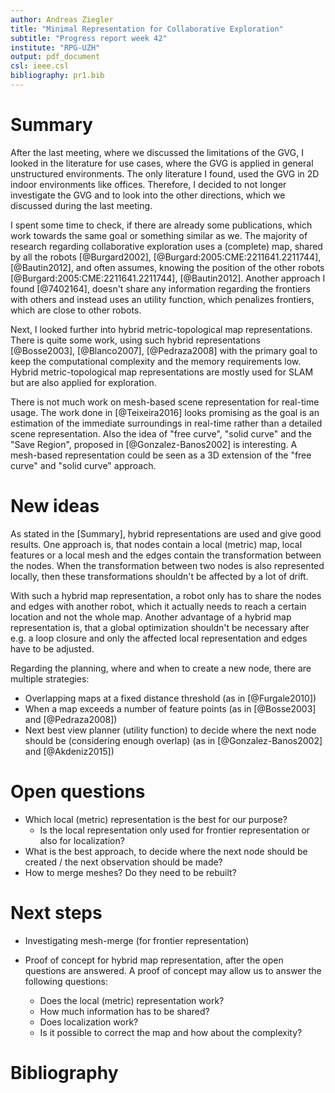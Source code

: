 ```yaml
---
author: Andreas Ziegler
title: "Minimal Representation for Collaborative Exploration"
subtitle: "Progress report week 42"
institute: "RPG-UZH"
output: pdf_document
csl: ieee.csl
bibliography: pr1.bib
---
```


# Summary

After the last meeting, where we discussed the limitations of the GVG, I looked in the literature for use cases, where the GVG is applied in general unstructured environments. The only literature I found, used the GVG in 2D indoor environments like offices. Therefore, I decided to not longer investigate the GVG and to look into the other directions, which we discussed during the last meeting.

I spent some time to check, if there are already some publications, which work towards the same goal or something similar as we. The majority of research regarding collaborative exploration uses a (complete) map, shared by all the robots [@Burgard2002], [@Burgard:2005:CME:2211641.2211744], [@Bautin2012], and often assumes, knowing the position of the other robots [@Burgard:2005:CME:2211641.2211744], [@Bautin2012]. Another approach I found [@7402164], doesn't share any information regarding the frontiers with others and instead uses an utility function, which penalizes frontiers, which are close to other robots.

Next, I looked further into hybrid metric-topological map representations. There is quite some work, using such hybrid representations [@Bosse2003], [@Blanco2007], [@Pedraza2008] with the primary goal to keep the computational complexity and the memory requirements low. Hybrid metric-topological map representations are mostly used for SLAM but are also applied for exploration.

There is not much work on mesh-based scene representation for real-time usage. The work done in [@Teixeira2016] looks promising as the goal is an estimation of the immediate surroundings in real-time rather than a detailed scene representation. Also the idea of "free curve", "solid curve" and the "Save Region", proposed in [@Gonzalez-Banos2002] is interesting. A mesh-based representation could be seen as a 3D extension of the "free curve" and "solid curve" approach.

# New ideas
As stated in the [Summary], hybrid representations are used and give good results. One approach is, that nodes contain a local (metric) map, local features or a local mesh and the edges contain the transformation between the nodes. When the transformation between two nodes is also represented locally, then these transformations shouldn't be affected by a lot of drift.

With such a hybrid map representation, a robot only has to share the nodes and edges with another robot, which it actually needs to reach a certain location and not the whole map. Another advantage of a hybrid map representation is, that a global optimization shouldn't be necessary after e.g. a loop closure and only the affected local representation and edges have to be adjusted.

Regarding the planning, where and when to create a new node, there are multiple strategies:

* Overlapping maps at a fixed distance threshold (as in [@Furgale2010])
* When a map exceeds a number of feature points (as in [@Bosse2003] and [@Pedraza2008])
* Next best view planner (utility function) to decide where the next node should be (considering enough overlap) (as in [@Gonzalez-Banos2002] and [@Akdeniz2015])

<!-- Local mesh / features links to node, in which it was created / first seen. If the location of a node changes e.g. after loop closure, mesh or features will be corrected according to the difference. Also the transformation contained in the edges will be updated.-->

# Open questions

* Which local (metric) representation is the best for our purpose?
    * Is the local representation only used for frontier representation or also for localization?
* What is the best approach, to decide where the next node should be created / the next observation should be made?
* How to merge meshes? Do they need to be rebuilt?

# Next steps

* Investigating mesh-merge (for frontier representation)

* Proof of concept for hybrid map representation, after the open questions are answered. A proof of concept may allow us to answer the following questions:
    * Does the local (metric) representation work?
    * How much information has to be shared?
    * Does localization work?
    * Is it possible to correct the map and how about the complexity?

# Bibliography
